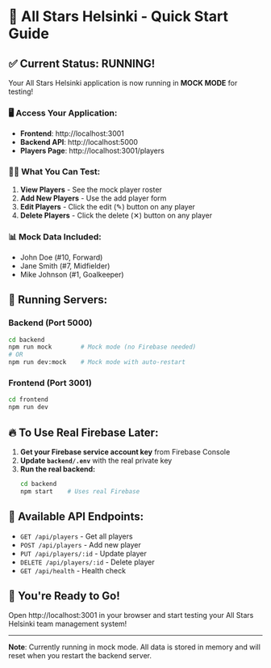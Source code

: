 # 🎉 All Stars Helsinki - Quick Start Guide

## ✅ Current Status: RUNNING!

Your All Stars Helsinki application is now running in **MOCK MODE** for testing!

### 🖥️ **Access Your Application:**

- **Frontend**: http://localhost:3001
- **Backend API**: http://localhost:5000
- **Players Page**: http://localhost:3001/players

### 🏃‍♂️ **What You Can Test:**

1. **View Players** - See the mock player roster
2. **Add New Players** - Use the add player form
3. **Edit Players** - Click the edit (✎) button on any player
4. **Delete Players** - Click the delete (✕) button on any player

### 📊 **Mock Data Included:**

- John Doe (#10, Forward)
- Jane Smith (#7, Midfielder)
- Mike Johnson (#1, Goalkeeper)

## 🔄 **Running Servers:**

### Backend (Port 5000)

```bash
cd backend
npm run mock        # Mock mode (no Firebase needed)
# OR
npm run dev:mock    # Mock mode with auto-restart
```

### Frontend (Port 3001)

```bash
cd frontend
npm run dev
```

## 🔥 **To Use Real Firebase Later:**

1. **Get your Firebase service account key** from Firebase Console
2. **Update `backend/.env`** with the real private key
3. **Run the real backend:**
   ```bash
   cd backend
   npm start    # Uses real Firebase
   ```

## 🎯 **Available API Endpoints:**

- `GET /api/players` - Get all players
- `POST /api/players` - Add new player
- `PUT /api/players/:id` - Update player
- `DELETE /api/players/:id` - Delete player
- `GET /api/health` - Health check

## 🚀 **You're Ready to Go!**

Open http://localhost:3001 in your browser and start testing your All Stars Helsinki team management system!

---

**Note**: Currently running in mock mode. All data is stored in memory and will reset when you restart the backend server.
